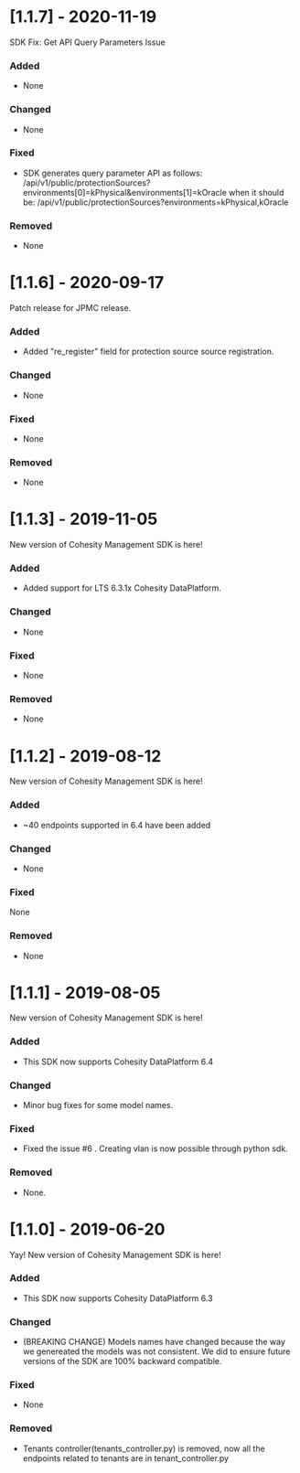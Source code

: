 # [1.1.7] - 2020-11-19
SDK Fix: Get API Query Parameters Issue

### Added
- None

### Changed
- None

### Fixed
- SDK generates query parameter API as follows:
  /api/v1/public/protectionSources?environments[0]=kPhysical&environments[1]=kOracle
  when it should be:
  /api/v1/public/protectionSources?environments=kPhysical,kOracle

### Removed
- None

# [1.1.6] - 2020-09-17
Patch release for JPMC release.

### Added
- Added "re_register" field for protection source source registration.

### Changed
- None

### Fixed
- None

### Removed
- None

# [1.1.3] - 2019-11-05
New version of Cohesity Management SDK is here!

### Added
- Added support for LTS 6.3.1x Cohesity DataPlatform.

### Changed
- None

### Fixed
- None

### Removed
- None

# [1.1.2] - 2019-08-12
New version of Cohesity Management SDK is here!

### Added
- ~40 endpoints supported in  6.4 have been added  

### Changed
- None

### Fixed
 None

### Removed
- None


# [1.1.1] - 2019-08-05
New version of Cohesity Management SDK is here!

### Added
- This SDK now supports Cohesity DataPlatform 6.4

### Changed
- Minor bug fixes for some model names.
### Fixed
- Fixed the issue #6 . Creating vlan is now possible through python sdk.

### Removed
- None.



# [1.1.0] - 2019-06-20
Yay! New version of Cohesity Management SDK is here!

### Added 
- This SDK now supports Cohesity DataPlatform 6.3

### Changed
- (BREAKING CHANGE) Models names have changed because the way we genereated the models was not consistent. We did to ensure future versions of the SDK are 100% backward compatible. 

### Fixed
- None
 
### Removed
- Tenants controller(tenants_controller.py) is removed, now all the endpoints related to tenants are in tenant_controller.py

